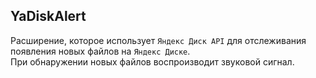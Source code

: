 ## YaDiskAlert

Расширение, которое использует `Яндекс Диск API` для отслеживания появления новых файлов на `Яндекс Диске`.  
При обнаружении новых файлов воспроизводит звуковой сигнал.
